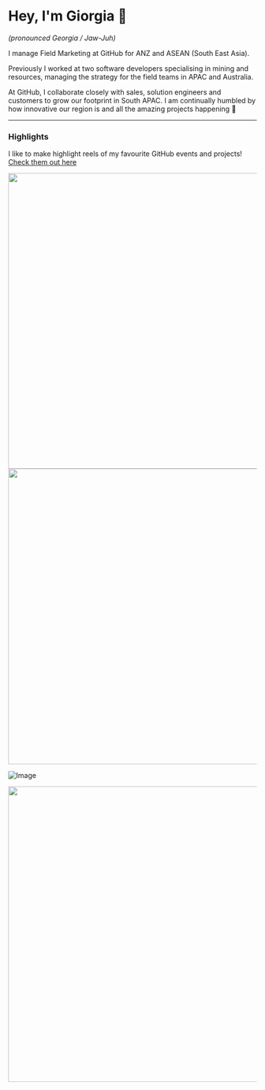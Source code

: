 # Hey, I'm Giorgia 👋
_(pronounced Georgia / Jaw-Juh)_

I manage Field Marketing at GitHub for ANZ and ASEAN (South East Asia). 

Previously I worked at two software developers specialising in mining and resources, managing the strategy for the field teams in APAC and Australia.

At GitHub, I collaborate closely with sales, solution engineers and customers to grow our footprint in South APAC. I am continually humbled by how innovative our region is and all the amazing projects happening 🚀

---

### **Highlights**

I like to make highlight reels of my favourite GitHub events and projects! [Check them out here](https://www.linkedin.com/in/giorgia-parham-bb36a855/recent-activity/videos/)

<img src="https://github.com/Gkpd/gkpd/assets/95615501/dc1a66a0-fa96-4557-b8e4-40cb2ce91e0c"  width="600" >

<img src="https://github.com/Gkpd/gkpd/assets/95615501/dc1a66a0-fa96-4557-b8e4-40cb2ce91e0c"  width="600" >

![Image](https://user-images.githubusercontent.com/95615501/212011206-f51038dd-fc35-4c89-a1f1-9c63787d3e91.gif)

<img src="https://user-images.githubusercontent.com/95615501/224660825-f58cba9b-dfe5-47b4-8dee-4953a28b8799.jpg"  width="600" >




<!--
**Gkpd/gkpd** is a ✨ _special_ ✨ repository because its `README.md` (this file) appears on your GitHub profile.

Here are some ideas to get you started:

- 🔭 I’m currently working on ...
- 🌱 I’m currently learning ...
- 👯 I’m looking to collaborate on ...
- 🤔 I’m looking for help with ...
- 💬 Ask me about ...
- 📫 How to reach me: ...
- 😄 Pronouns: ...
- ⚡ Fun fact: ...
-->
